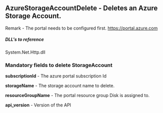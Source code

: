 ## AzureStorageAccountDelete - Deletes an Azure Storage Account.

Remark - The portal needs to be configured first. https://portal.azure.com

##### DLL's to reference
System.Net.Http.dll

### Mandatory fields to delete StorageAccount 

**subscriptionId**		- The azure portal subscription Id

**storageName**			- The storage account name to delete.

**resourceGroupName**   - The portal resource group Disk is assigned to.

**api_version**			- Version of the API
